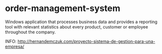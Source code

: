 # order-management-system

Windows application that processes business data and provides a reporting tool with relevant statistics about every product, customer or employee throughout the company.

INFO: http://hernandemczuk.com/proyecto-sistema-de-gestion-para-una-empresa/
